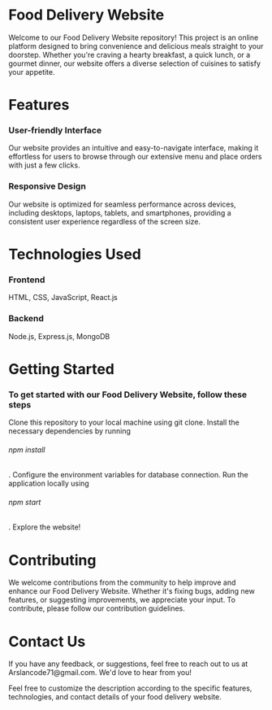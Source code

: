 <h1>Food Delivery Website</h1>
Welcome to our Food Delivery Website repository! This project is an online platform designed to bring convenience and delicious meals straight to your doorstep. Whether you're craving a hearty breakfast, a quick lunch, or a gourmet dinner, our website offers a diverse selection of cuisines to satisfy your appetite.

<h1>Features</h1>
<h3>User-friendly Interface</h3> Our website provides an intuitive and easy-to-navigate interface, making it effortless for users to browse through our extensive menu and place orders with just a few clicks.
<h3>Responsive Design</h3> Our website is optimized for seamless performance across devices, including desktops, laptops, tablets, and smartphones, providing a consistent user experience regardless of the screen size.
<h1>Technologies Used</h1>
<h3>Frontend</h3> HTML, CSS, JavaScript, React.js
<h3>Backend</h3> Node.js, Express.js, MongoDB
<h1>Getting Started</h1>
<h3>To get started with our Food Delivery Website, follow these steps</h3>

Clone this repository to your local machine using git clone.
Install the necessary dependencies by running <h6>npm install</h6>.
Configure the environment variables for  database connection.
Run the application locally using <h6>npm start</h6>.
Explore the website!
<h1>Contributing</h1>
We welcome contributions from the community to help improve and enhance our Food Delivery Website. Whether it's fixing bugs, adding new features, or suggesting improvements, we appreciate your input. To contribute, please follow our contribution guidelines.

<h1>Contact Us</h1>
If you have any  feedback, or suggestions, feel free to reach out to us at Arslancode71@gmail.com. We'd love to hear from you!

Feel free to customize the description according to the specific features, technologies, and contact details of your food delivery website.
